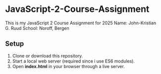 # JavaScript-2-Course-Assignment
This is my JavaScript 2 Course Assignment for 2025
Name: John-Kristian G. Ruud
School: Noroff, Bergen

## Setup

1. Clone or download this repository.
2. Start a local web server (required since i use ES6 modules).
3. Open **index.html** in your browser through a live server.